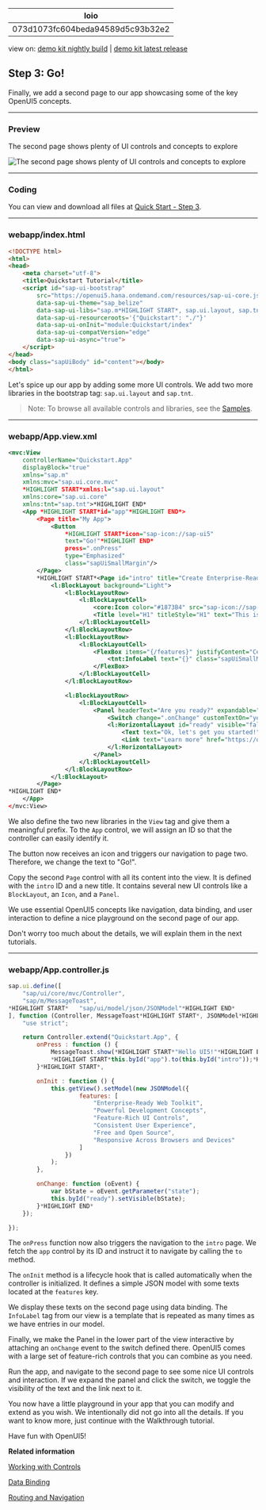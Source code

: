 <!-- loio073d1073fc604beda94589d5c93b32e2 -->

| loio |
| -----|
| 073d1073fc604beda94589d5c93b32e2 |

<div id="loio">

view on: [demo kit nightly build](https://openui5nightly.hana.ondemand.com/#/topic/073d1073fc604beda94589d5c93b32e2) | [demo kit latest release](https://openui5.hana.ondemand.com/#/topic/073d1073fc604beda94589d5c93b32e2)</div>

## Step 3: Go!

Finally, we add a second page to our app showcasing some of the key OpenUI5 concepts.

***

### Preview

   
  
The second page shows plenty of UI controls and concepts to explore<a name="loio073d1073fc604beda94589d5c93b32e2__fig_hqz_2n3_1gb"/>

 ![](loio79e1157d948c488c9717ef840fa9b396_LowRes.png "The second page shows plenty of UI controls and concepts to explore") 

***

<a name="loio073d1073fc604beda94589d5c93b32e2__section_tph_kn3_1gb"/>

### Coding

You can view and download all files at [Quick Start - Step 3](https://openui5.hana.ondemand.com/#/sample/sap.m.tutorial.quickstart.03/preview).

***

<a name="loio073d1073fc604beda94589d5c93b32e2__section_cbq_4n3_1gb"/>

### webapp/index.html

``` html
<!DOCTYPE html>
<html>
<head>
	<meta charset="utf-8">
	<title>Quickstart Tutorial</title>
	<script id="sap-ui-bootstrap"
		src="https://openui5.hana.ondemand.com/resources/sap-ui-core.js"
		data-sap-ui-theme="sap_belize"
		data-sap-ui-libs="sap.m*HIGHLIGHT START*, sap.ui.layout, sap.tnt*HIGHLIGHT END*"
		data-sap-ui-resourceroots='{"Quickstart": "./"}'
		data-sap-ui-onInit="module:Quickstart/index"
		data-sap-ui-compatVersion="edge"
		data-sap-ui-async="true">
	</script>
</head>
<body class="sapUiBody" id="content"></body>
</html>
```

Let's spice up our app by adding some more UI controls. We add two more libraries in the bootstrap tag: `sap.ui.layout` and `sap.tnt`.

> Note:
> To browse all available controls and libraries, see the [Samples](https://openui5.hana.ondemand.com/#/controls). 
> 
> 

***

<a name="loio073d1073fc604beda94589d5c93b32e2__section_txk_n43_1gb"/>

### webapp/App.view.xml

``` xml
<mvc:View
	controllerName="Quickstart.App"
	displayBlock="true"
	xmlns="sap.m"
	xmlns:mvc="sap.ui.core.mvc"
	*HIGHLIGHT START*xmlns:l="sap.ui.layout"
	xmlns:core="sap.ui.core"
	xmlns:tnt="sap.tnt">*HIGHLIGHT END*
	<App *HIGHLIGHT START*id="app"*HIGHLIGHT END*>
		<Page title="My App">
			<Button
				*HIGHLIGHT START*icon="sap-icon://sap-ui5"
				text="Go!"*HIGHLIGHT END*
				press=".onPress"
				type="Emphasized"
				class="sapUiSmallMargin"/>
		</Page>
		*HIGHLIGHT START*<Page id="intro" title="Create Enterprise-Ready Web Apps with Ease">
			<l:BlockLayout background="Light">
				<l:BlockLayoutRow>
					<l:BlockLayoutCell>
						<core:Icon color="#1873B4" src="sap-icon://sap-ui5" size="20rem" class="sapUiMediumMarginBottom" width="100%"/>
						<Title level="H1" titleStyle="H1" text="This is UI5!" width="100%" textAlign="Center"/>
					</l:BlockLayoutCell>
				</l:BlockLayoutRow>
				<l:BlockLayoutRow>
					<l:BlockLayoutCell>
						<FlexBox items="{/features}" justifyContent="Center" wrap="Wrap" class="sapUiSmallMarginBottom">
							<tnt:InfoLabel text="{}" class="sapUiSmallMarginTop sapUiSmallMarginEnd"/>
						</FlexBox>
					</l:BlockLayoutCell>
				</l:BlockLayoutRow>

				<l:BlockLayoutRow>
					<l:BlockLayoutCell>
						<Panel headerText="Are you ready?" expandable="true">
							<Switch change=".onChange" customTextOn="yes" customTextOff="no"/>
							<l:HorizontalLayout id="ready" visible="false" class="sapUiSmallMargin">
								<Text text="Ok, let's get you started!" class="sapUiTinyMarginEnd"/>
								<Link text="Learn more" href="https://openui5.hana.ondemand.com/"/>
							</l:HorizontalLayout>
						</Panel>
					</l:BlockLayoutCell>
				</l:BlockLayoutRow>
			</l:BlockLayout>
		</Page>
*HIGHLIGHT END*
	</App>
</mvc:View>
```

We also define the two new libraries in the `View` tag and give them a meaningful prefix. To the `App` control, we will assign an ID so that the controller can easily identify it.

The button now receives an icon and triggers our navigation to page two. Therefore, we change the text to "Go!".

Copy the second `Page` control with all its content into the view. It is defined with the `intro` ID and a new title. It contains several new UI controls like a `BlockLayout`, an `Icon`, and a `Panel`.

We use essential OpenUI5 concepts like navigation, data binding, and user interaction to define a nice playground on the second page of our app.

Don't worry too much about the details, we will explain them in the next tutorials.

***

<a name="loio073d1073fc604beda94589d5c93b32e2__section_uw2_gt3_1gb"/>

### webapp/App.controller.js

``` js
sap.ui.define([
	"sap/ui/core/mvc/Controller",
	"sap/m/MessageToast",
*HIGHLIGHT START*	"sap/ui/model/json/JSONModel"*HIGHLIGHT END*
], function (Controller, MessageToast*HIGHLIGHT START*, JSONModel*HIGHLIGHT END*) {
	"use strict";

	return Controller.extend("Quickstart.App", {
		onPress : function () {
			MessageToast.show(*HIGHLIGHT START*"Hello UI5!"*HIGHLIGHT END*);
			*HIGHLIGHT START*this.byId("app").to(this.byId("intro"));*HIGHLIGHT END*
		}*HIGHLIGHT START*,

		onInit : function () {
			this.getView().setModel(new JSONModel({
					features: [
						"Enterprise-Ready Web Toolkit",
						"Powerful Development Concepts",
						"Feature-Rich UI Controls",
						"Consistent User Experience",
						"Free and Open Source",
						"Responsive Across Browsers and Devices"
					]
				})
			);
		},

		onChange: function (oEvent) {
			var bState = oEvent.getParameter("state");
			this.byId("ready").setVisible(bState);
		}*HIGHLIGHT END*
	});

});
```

The `onPress` function now also triggers the navigation to the `intro` page. We fetch the `app` control by its ID and instruct it to navigate by calling the `to` method.

The `onInit` method is a lifecycle hook that is called automatically when the controller is initialized. It defines a simple JSON model with some texts located at the `features` key.

We display these texts on the second page using data binding. The `InfoLabel` tag from our view is a template that is repeated as many times as we have entries in our model.

Finally, we make the Panel in the lower part of the view interactive by attaching an `onChange` event to the switch defined there. OpenUI5 comes with a large set of feature-rich controls that you can combine as you need.

Run the app, and navigate to the second page to see some nice UI controls and interaction. If we expand the panel and click the switch, we toggle the visibility of the text and the link next to it.

You now have a little playground in your app that you can modify and extend as you wish. We intentionally did not go into all the details. If you want to know more, just continue with the Walkthrough tutorial.

Have fun with OpenUI5!

**Related information**  


[Working with Controls](Working_with_Controls_91f0a22.md)

[Data Binding](Data_Binding_68b9644.md)

[Routing and Navigation](Routing_and_Navigation_3d18f20.md)

